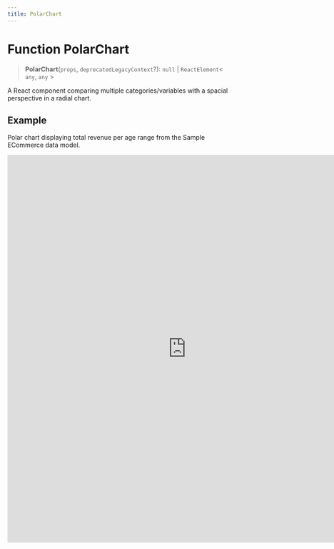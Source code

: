 ```yaml
---
title: PolarChart
---
```


# Function PolarChart

> **PolarChart**(`props`, `deprecatedLegacyContext`?): `null` \| `ReactElement`\< `any`, `any` \>

A React component comparing multiple categories/variables with a spacial perspective in a radial chart.

## Example

Polar chart displaying total revenue per age range from the Sample ECommerce data model.

<iframe
 src='https://csdk-playground.sisense.com/?example=charts%2Fpolar-chart&mode=docs'
 width=800
 height=870
 style='border:none;'
/>

Additional Polar Chart examples:

- [Area Polar Chart](https://www.sisense.com/platform/compose-sdk/playground/?example=charts%2Fpolar-chart-area)
- [Line Polar Chart](https://www.sisense.com/platform/compose-sdk/playground/?example=charts%2Fpolar-chart-line)

## Parameters

| Parameter | Type | Description |
| :------ | :------ | :------ |
| `props` | [`PolarChartProps`](../interfaces/interface.PolarChartProps.md) | Polar chart properties |
| `deprecatedLegacyContext`? | `any` | ::: warning Deprecated<br /><br />:::<br /><br />**See**<br /><br />[React Docs](https://legacy.reactjs.org/docs/legacy-context.html#referencing-context-in-lifecycle-methods) |

## Returns

`null` \| `ReactElement`\< `any`, `any` \>

Polar Chart component
